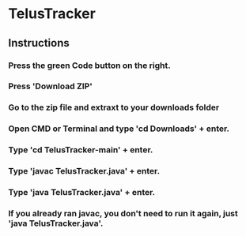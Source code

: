 # TelusTracker
## Instructions
### Press the green Code button on the right. 
### Press 'Download ZIP'
### Go to the zip file and extraxt to your downloads folder
### Open CMD or Terminal and type 'cd Downloads' + enter. 
### Type 'cd TelusTracker-main' + enter.
### Type 'javac TelusTracker.java' + enter.
### Type 'java TelusTracker.java' + enter.
### If you already ran javac, you don't need to run it again, just 'java TelusTracker.java'.
